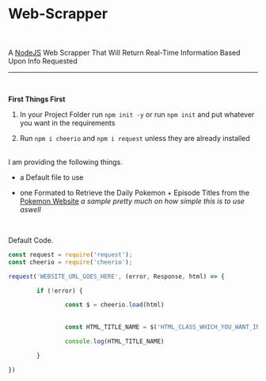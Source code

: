 
  
# Web-Scrapper
<br></br>
A <a href="https://nodejs.org/en/">NodeJS</a> Web Scrapper That Will Return Real-Time Information Based Upon Info Requested 

___
<br>

**First Things First**

1. In your Project Folder run `npm init -y` or run `npm init` and put whatever you want in the requirements

2. Run `npm i cheerio` and `npm i request` unless they are already installed

<br>
I am providing the following things. 

- a Default file to use

- one Formated to Retrieve the Daily Pokemon + Episode Titles from the <a href="https://www.pokemon.com/us/">Pokemon Website</a>
<i>a sample pretty much on how simple this is to use aswell</i>

<br>

Default Code.

```js
const request = require('request');
const cheerio = require('cheerio');

request('WEBSITE_URL_GOES_HERE', (error, Response, html) => {

        if (!error) {

                const $ = cheerio.load(html)
                
                
                const HTML_TITLE_NAME = $('HTML_CLASS_WHICH_YOU_WANT_INFO_FROM');

                console.log(HTML_TITLE_NAME)

        }

})
```




